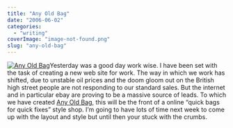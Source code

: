 ```yaml
---
title: "Any Old Bag"
date: "2006-06-02"
categories: 
  - "writing"
coverImage: "image-not-found.png"
slug: "any-old-bag"
---
```


[![Any Old Bag](/images/157940455_e993055140_m.jpg)](http://www.flickr.com/photos/funkylarma/157940455/ "Any Old Bag")Yesterday was a good day work wise. I have been set with the task of creating a new web site for work. The way in which we work has shifted, due to unstable oil prices and the doom gloom out on the British high street people are not responding to our standard sales. But the internet and in particular ebay are proving to be a massive source of leads. To which we have created [Any Old Bag](http://www.anyoldbag.com), this will be the front of a online “quick bags for quick fixes” style shop. I’m going to have lots of time next week to come up with the layout and style but until then your stuck with the crumbs.
